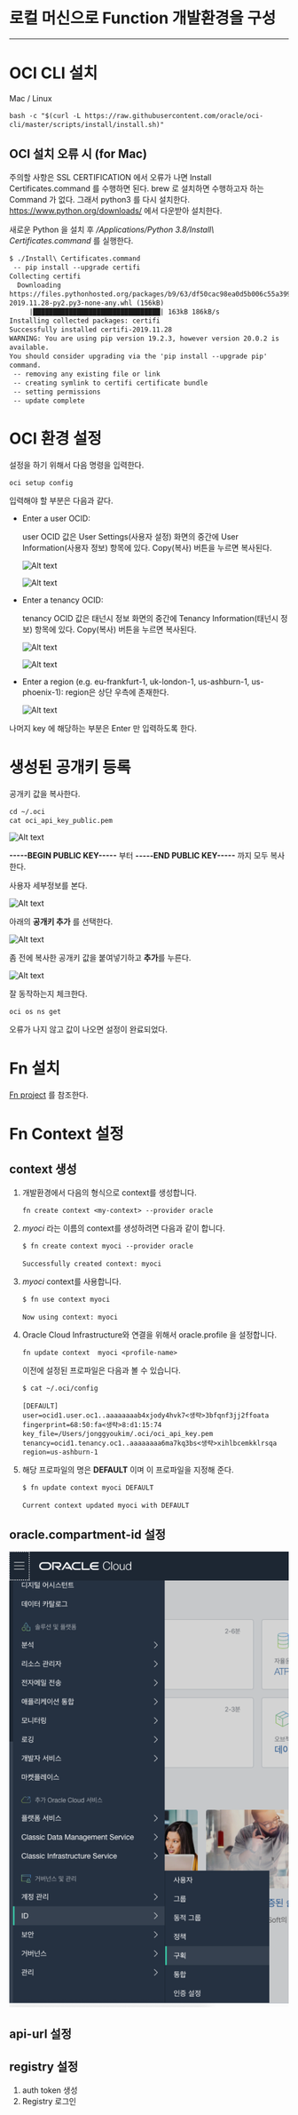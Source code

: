 # 로컬 머신으로 Function 개발환경을 구성

---


# OCI CLI 설치
Mac / Linux
~~~
bash -c "$(curl -L https://raw.githubusercontent.com/oracle/oci-cli/master/scripts/install/install.sh)"
~~~

## OCI 설치 오류 시 (for Mac)

주의할 사항은 SSL CERTIFICATION 에서 오류가 나면 Install Certificates.command 를 수행하면 된다. brew 로 설치하면 수행하고자 하는 Command 가 없다. 그래서 python3 를 다시 설치한다. https://www.python.org/downloads/ 에서 다운받아 설치한다. 

새로운 Python 을 설치 후 */Applications/Python 3.8/Install\ Certificates.command* 를 실행한다.

~~~
$ ./Install\ Certificates.command
 -- pip install --upgrade certifi
Collecting certifi
  Downloading https://files.pythonhosted.org/packages/b9/63/df50cac98ea0d5b006c55a399c3bf1db9da7b5a24de7890bc9cfd5dd9e99/certifi-2019.11.28-py2.py3-none-any.whl (156kB)
     |████████████████████████████████| 163kB 186kB/s
Installing collected packages: certifi
Successfully installed certifi-2019.11.28
WARNING: You are using pip version 19.2.3, however version 20.0.2 is available.
You should consider upgrading via the 'pip install --upgrade pip' command.
 -- removing any existing file or link
 -- creating symlink to certifi certificate bundle
 -- setting permissions
 -- update complete
 ~~~


# OCI 환경 설정


설정을 하기 위해서 다음 명령을 입력한다.
~~~
oci setup config
~~~

입력해야 할 부분은 다음과 같다.

- Enter a user OCID: 

    user OCID 값은 User Settings(사용자 설정) 화면의 중간에 User Information(사용자 정보) 항목에 있다. Copy(복사) 버튼을 누르면 복사된다.

    ![Alt text](https://monosnap.com/image/gkdtW4CtFczlStGEEFdanFslpXjMC2)
    
    ![Alt text](https://monosnap.com/image/hHeiTFINWPKQyK8QkwYq1JECtoct5k)
    
- Enter a tenancy OCID: 

    tenancy OCID 값은 태넌시 정보 화면의 중간에 Tenancy Information(태넌시 정보) 항목에 있다. Copy(복사) 버튼을 누르면 복사된다.

    ![Alt text](https://monosnap.com/image/TN3SkTUcXpABGQjylj5HX7KP7fHUBp)

    ![Alt text](https://monosnap.com/image/sEdvv02yE1h5Pa9BEI5jldsXvcioTO)

- Enter a region (e.g. eu-frankfurt-1, uk-london-1, us-ashburn-1, us-phoenix-1): 
    region은 상단 우측에 존재한다.

    ![Alt text](https://monosnap.com/image/qcV8dVveQKnHLX7BMIkFfP2c4uiEDE.png)


나머지 key 에 해당하는 부분은 Enter 만 입력하도록 한다.

# 생성된 공개키 등록

공개키 값을 복사한다.

~~~
cd ~/.oci
cat oci_api_key_public.pem
~~~

![Alt text](https://monosnap.com/image/65J2zUjxHeFsbGIa4WFlslUWa3kfLo)

**-----BEGIN PUBLIC KEY-----** 부터 **-----END PUBLIC KEY-----** 까지 모두 복사한다.

사용자 세부정보를 본다.

![Alt text](https://monosnap.com/image/gkdtW4CtFczlStGEEFdanFslpXjMC2)

아래의 **공개키 추가** 를 선택한다.

![Alt text](https://monosnap.com/image/3dgQKEL64vwOXNGo4EmXWddWcK02Po)

좀 전에 복사한 공개키 값을 붙여넣기하고 **추가**를 누른다.

![Alt text](https://monosnap.com/image/VCizZtagNrjc4qgcxUBlk161JqMxUx)

잘 동작하는지 체크한다.

~~~
oci os ns get
~~~

오류가 나지 않고 값이 나오면 설정이 완료되었다.

# Fn 설치

[Fn project](fn-project.md) 를 참조한다.


# Fn Context 설정



## context 생성 

1. 개발환경에서 다음의 형식으로 context를 생성합니다.

    ~~~
    fn create context <my-context> --provider oracle
    ~~~

1. *myoci* 라는 이름의 context를 생성하려면 다음과 같이 합니다.

    ~~~
    $ fn create context myoci --provider oracle

    Successfully created context: myoci
    ~~~

1. *myoci* context를 사용합니다.

    ~~~
    $ fn use context myoci

    Now using context: myoci
    ~~~

1. Oracle Cloud Infrastructure와 연결을 위해서 oracle.profile 을 설정합니다.

    ~~~
    fn update context  myoci <profile-name>
    ~~~

    이전에 설정된 프로파일은 다음과 볼 수 있습니다.

    ~~~
    $ cat ~/.oci/config

    [DEFAULT]
    user=ocid1.user.oc1..aaaaaaaab4xjody4hvk7<생략>3bfqnf3jj2ffoata
    fingerprint=68:50:fa<생략>8:d1:15:74
    key_file=/Users/jonggyoukim/.oci/oci_api_key.pem
    tenancy=ocid1.tenancy.oc1..aaaaaaaa6ma7kq3bs<생략>xihlbcemkklrsqa
    region=us-ashburn-1
    ~~~

1. 해당 프로파일의 명은 **DEFAULT** 이며 이 프로파일을 지정해 준다.

    ~~~
    $ fn update context myoci DEFAULT

    Current context updated myoci with DEFAULT
    ~~~

## oracle.compartment-id 설정

![compartment-1](images/compartment1.png)


## api-url 설정

## registry 설정





1. auth token 생성
1. Registry 로그인
